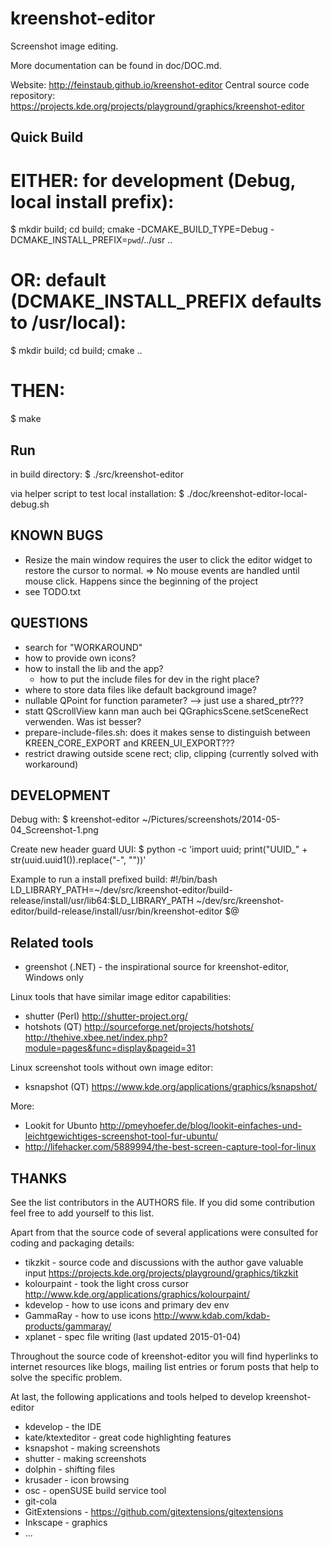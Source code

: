 kreenshot-editor
================

Screenshot image editing.

More documentation can be found in doc/DOC.md.

Website: http://feinstaub.github.io/kreenshot-editor
Central source code repository: https://projects.kde.org/projects/playground/graphics/kreenshot-editor

Quick Build
-----------
# EITHER: for development (Debug, local install prefix):
$ mkdir build; cd build; cmake -DCMAKE_BUILD_TYPE=Debug -DCMAKE_INSTALL_PREFIX=`pwd`/../usr ..

# OR: default (DCMAKE_INSTALL_PREFIX defaults to /usr/local):
$ mkdir build; cd build; cmake ..

# THEN:
$ make

Run
---
in build directory:
$ ./src/kreenshot-editor

via helper script to test local installation:
$ ./doc/kreenshot-editor-local-debug.sh

KNOWN BUGS
----------
- Resize the main window requires the user to click the editor widget to restore the cursor to normal.
  => No mouse events are handled until mouse click.
  Happens since the beginning of the project
- see TODO.txt

QUESTIONS
---------
- search for "WORKAROUND"
- how to provide own icons?
- how to install the lib and the app?
    - how to put the include files for dev in the right place?
- where to store data files like default background image?
- nullable QPoint for function parameter? --> just use a shared_ptr???
- statt QScrollView kann man auch bei QGraphicsScene.setSceneRect verwenden. Was ist besser?
- prepare-include-files.sh: does it makes sense to distinguish between KREEN_CORE_EXPORT and KREEN_UI_EXPORT???
- restrict drawing outside scene rect; clip, clipping (currently solved with workaround)

DEVELOPMENT
-----------
Debug with: $ kreenshot-editor ~/Pictures/screenshots/2014-05-04_Screenshot-1.png

Create new header guard UUI:
$ python -c 'import uuid; print("UUID_" + str(uuid.uuid1()).replace("-", ""))'

Example to run a install prefixed build:
    #!/bin/bash
    LD_LIBRARY_PATH=~/dev/src/kreenshot-editor/build-release/install/usr/lib64:$LD_LIBRARY_PATH
    ~/dev/src/kreenshot-editor/build-release/install/usr/bin/kreenshot-editor $@

Related tools
-------------
- greenshot (.NET) - the inspirational source for kreenshot-editor, Windows only

Linux tools that have similar image editor capabilities:
- shutter   (Perl)  http://shutter-project.org/
- hotshots  (QT)    http://sourceforge.net/projects/hotshots/ http://thehive.xbee.net/index.php?module=pages&func=display&pageid=31

Linux screenshot tools without own image editor:
- ksnapshot (QT)    https://www.kde.org/applications/graphics/ksnapshot/

More:
- Lookit for Ubunto http://pmeyhoefer.de/blog/lookit-einfaches-und-leichtgewichtiges-screenshot-tool-fur-ubuntu/
- http://lifehacker.com/5889994/the-best-screen-capture-tool-for-linux

THANKS
------
See the list contributors in the AUTHORS file.
If you did some contribution feel free to add yourself to this list.

Apart from that the source code of several applications were consulted
for coding and packaging details:

- tikzkit     - source code and discussions with the author gave valuable input
                https://projects.kde.org/projects/playground/graphics/tikzkit
- kolourpaint - took the light cross cursor
                http://www.kde.org/applications/graphics/kolourpaint/
- kdevelop    - how to use icons and primary dev env
- GammaRay    - how to use icons
                http://www.kdab.com/kdab-products/gammaray/
- xplanet     - spec file writing
(last updated 2015-01-04)

Throughout the source code of kreenshot-editor you will find hyperlinks to
internet resources like blogs, mailing list entries or forum posts that
help to solve the specific problem.

At last, the following applications and tools helped to develop kreenshot-editor
- kdevelop - the IDE
- kate/ktexteditor - great code highlighting features
- ksnapshot - making screenshots
- shutter - making screenshots
- dolphin - shifting files
- krusader - icon browsing
- osc - openSUSE build service tool
- git-cola
- GitExtensions - https://github.com/gitextensions/gitextensions
- Inkscape - graphics
- ...
